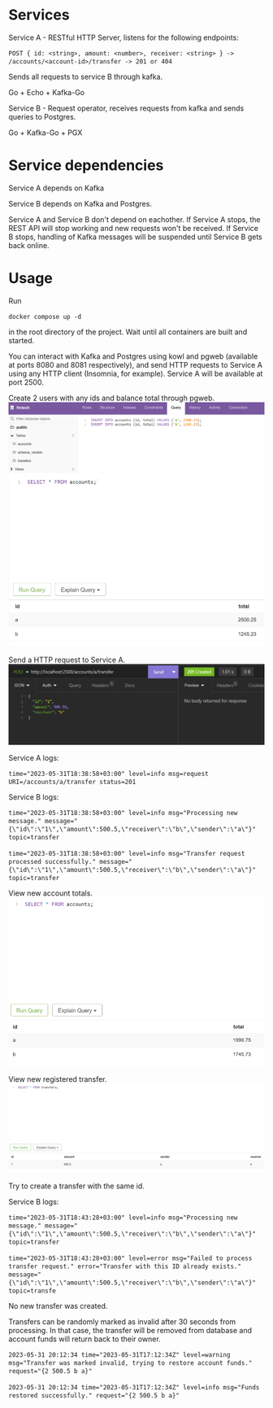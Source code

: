 # Services
Service A - RESTful HTTP Server, listens for the following endpoints:
```
POST { id: <string>, amount: <number>, receiver: <string> } -> /accounts/<account-id>/transfer -> 201 or 404
```

Sends all requests to service B through kafka.

Go + Echo + Kafka-Go


Service B - Request operator, receives requests from kafka and sends queries to Postgres.

Go + Kafka-Go + PGX

# Service dependencies
Service A depends on Kafka

Service B depends on Kafka and Postgres.

Service A and Service B don't depend on eachother. If Service A stops, the REST API will stop working and new requests won't be received. If Service B stops, handling of Kafka messages will be suspended until Service B gets back online.

# Usage
Run
```
docker compose up -d
```
in the root directory of the project. Wait until all containers are built and started.


You can interact with Kafka and Postgres using kowl and pgweb (available at ports 8080 and 8081 respectively), and send HTTP requests to Service A using any HTTP client (Insomnia, for example). Service A will be available at port 2500.

Create 2 users with any ids and balance total through pgweb. 
![create-accounts](/docs/images/create-accounts.png)
![list-accounts](/docs/images/list-accounts.png)

Send a HTTP request to Service A.
![create-transfer](/docs/images/create-transfer.png)

Service A logs:
```
time="2023-05-31T18:38:58+03:00" level=info msg=request URI=/accounts/a/transfer status=201
```

Service B logs:
```
time="2023-05-31T18:38:58+03:00" level=info msg="Processing new message." message="{\"id\":\"1\",\"amount\":500.5,\"receiver\":\"b\",\"sender\":\"a\"}" topic=transfer

time="2023-05-31T18:38:58+03:00" level=info msg="Transfer request processed successfully." message="{\"id\":\"1\",\"amount\":500.5,\"receiver\":\"b\",\"sender\":\"a\"}" topic=transfer
```

View new account totals.
![new-accounts-total](/docs/images/new-accounts-total.png)

View new registered transfer.
![transfer](/docs/images/transfer.png)

Try to create a transfer with the same id.

Service B logs:
```
time="2023-05-31T18:43:28+03:00" level=info msg="Processing new message." message="{\"id\":\"1\",\"amount\":500.5,\"receiver\":\"b\",\"sender\":\"a\"}" topic=transfer

time="2023-05-31T18:43:28+03:00" level=error msg="Failed to process transfer request." error="Transfer with this ID already exists." message="{\"id\":\"1\",\"amount\":500.5,\"receiver\":\"b\",\"sender\":\"a\"}" topic=transfe
```

No new transfer was created.

Transfers can be randomly marked as invalid after 30 seconds from processing. In that case, the transfer will be removed from database and account funds will return back to their owner.

```
2023-05-31 20:12:34 time="2023-05-31T17:12:34Z" level=warning msg="Transfer was marked invalid, trying to restore account funds." request="{2 500.5 b a}"

2023-05-31 20:12:34 time="2023-05-31T17:12:34Z" level=info msg="Funds restored successfully." request="{2 500.5 b a}"
```